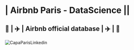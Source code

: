 # | Airbnb Paris - DataScience ||
## :hotel: | :airplane: | Airbnb official database | :airplane: | :hotel:

![CapaParisLinkedin](https://user-images.githubusercontent.com/76967004/107850120-c928e580-6dde-11eb-9cf5-372dbfda6655.jpg)

